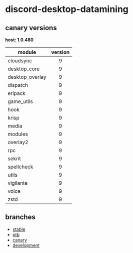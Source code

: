 # discord-desktop-datamining

## canary versions

**host: 1.0.480**

| module | version |
| ------ | :-----: |
| cloudsync | 9 |
| desktop_core | 9 |
| desktop_overlay | 9 |
| dispatch | 9 |
| erlpack | 9 |
| game_utils | 9 |
| hook | 9 |
| krisp | 9 |
| media | 9 |
| modules | 9 |
| overlay2 | 9 |
| rpc | 9 |
| sekrit | 9 |
| spellcheck | 9 |
| utils | 9 |
| vigilante | 9 |
| voice | 9 |
| zstd | 9 |

## branches

- [stable](https://github.com/OpenAsar/discord-desktop-datamining/tree/stable)
- [ptb](https://github.com/OpenAsar/discord-desktop-datamining/tree/ptb)
- [canary](https://github.com/OpenAsar/discord-desktop-datamining/tree/canary)
- [development](https://github.com/OpenAsar/discord-desktop-datamining/tree/development)